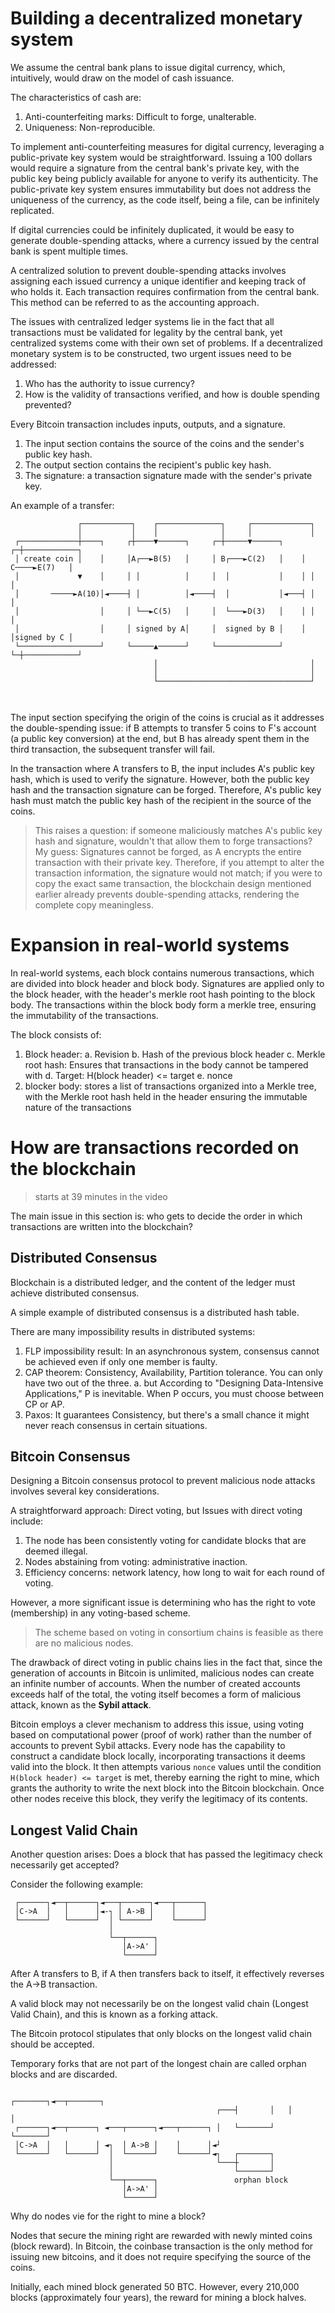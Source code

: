 # Building a decentralized monetary system

We assume the central bank plans to issue digital currency, which, intuitively, would draw on the model of cash issuance.

The characteristics of cash are:

1. Anti-counterfeiting marks: Difficult to forge, unalterable.
2. Uniqueness: Non-reproducible.



To implement anti-counterfeiting measures for digital currency, leveraging a public-private key system would be straightforward. Issuing a 100 dollars would require a signature from the central bank's private key, with the public key being publicly available for anyone to verify its authenticity. The public-private key system ensures immutability but does not address the uniqueness of the currency, as the code itself, being a file, can be infinitely replicated.



If digital currencies could be infinitely duplicated, it would be easy to generate double-spending attacks, where a currency issued by the central bank is spent multiple times.



A centralized solution to prevent double-spending attacks involves assigning each issued currency a unique identifier and keeping track of who holds it. Each transaction requires confirmation from the central bank. This method can be referred to as the accounting approach.



The issues with centralized ledger systems lie in the fact that all transactions must be validated for legality by the central bank, yet centralized systems come with their own set of problems. If a decentralized monetary system is to be constructed, two urgent issues need to be addressed:
1. Who has the authority to issue currency?
2. How is the validity of transactions verified, and how is double spending prevented?



Every Bitcoin transaction includes inputs, outputs, and a signature.

1. The input section contains the source of the coins and the sender's public key hash.
2. The output section contains the recipient's public key hash.
3. The signature: a transaction signature made with the sender's private key.


An example of a transfer:

```
               ┌───────────┐    ┌──────────────┐     ┌─────────────┐              
               │           │    │              │     │             │              
 ┌─────────────┼────┐     ┌┼────▼──────┐     ┌─┼─────▼──────┐    ┌─┼────────────┐ 
 │ create coin │    │     │A┌──►B(5)   │     │ B┌───►C(2)   │    │ C────►E(7)   │ 
 │             ▼    │     │ │          │     │  │           │    │ │            │ 
 │       ─────►A(10)│◄────┤ │          │◄────┤  │           │◄───┤ │            │ 
 │                  │     │ └──►C(5)   │     │  └───►D(3)   │    │ │            │ 
 │                  │     │ signed by A│     │  signed by B │    │ │signed by C │ 
 └──────────────────┘     └─────▲──────┘     └──────────────┘    └─┼────────────┘ 
                                │                                  │              
                                │                                  │              
                                └──────────────────────────────────┘              
                                                                                            
                                                                                  
```

The input section specifying the origin of the coins is crucial as it addresses the double-spending issue: 
if B attempts to transfer 5 coins to F's account (a public key conversion) at the end, but B has already spent them in the third transaction, the subsequent transfer will fail.

In the transaction where A transfers to B, the input includes A's public key hash, which is used to verify the signature. 
However, both the public key hash and the transaction signature can be forged. Therefore, A's public key hash must match the public key hash of the recipient in the source of the coins.


> This raises a question: if someone maliciously matches A's public key hash and signature, wouldn't that allow them to forge transactions?
> My guess: Signatures cannot be forged, as A encrypts the entire transaction with their private key. Therefore, if you attempt to alter the transaction information, the signature would not match; if you were to copy the exact same transaction, the blockchain design mentioned earlier already prevents double-spending attacks, rendering the complete copy meaningless.



# Expansion in real-world systems

In real-world systems, each block contains numerous transactions, which are divided into block header and block body. Signatures are applied only to the block header, with the header's merkle root hash pointing to the block body. The transactions within the block body form a merkle tree, ensuring the immutability of the transactions.

The block consists of:
1. Block header:
   a. Revision
   b. Hash of the previous block header
   c. Merkle root hash: Ensures that transactions in the body cannot be tampered with
   d. Target: H(block header) <= target
   e. nonce
2. blocker body: stores a list of transactions organized into a Merkle tree, with the Merkle root hash held in the header ensuring the immutable nature of the transactions


# How are transactions recorded on the blockchain

> starts at 39 minutes in the video

The main issue in this section is: who gets to decide the order in which transactions are written into the blockchain?



##  Distributed Consensus

Blockchain is a distributed ledger, and the content of the ledger must achieve distributed consensus.

A simple example of distributed consensus is a distributed hash table.



There are many impossibility results in distributed systems:
1. FLP impossibility result: In an asynchronous system, consensus cannot be achieved even if only one member is faulty.
2. CAP theorem: Consistency, Availability, Partition tolerance. You can only have two out of the three. 
   a. but According to "Designing Data-Intensive Applications," P is inevitable. When P occurs, you must choose between CP or AP.
3. Paxos: It guarantees Consistency, but there's a small chance it might never reach consensus in certain situations.


## Bitcoin Consensus

Designing a Bitcoin consensus protocol to prevent malicious node attacks involves several key considerations.

A straightforward approach: Direct voting, but Issues with direct voting include:

1. The node has been consistently voting for candidate blocks that are deemed illegal.
2. Nodes abstaining from voting: administrative inaction.
3. Efficiency concerns: network latency, how long to wait for each round of voting.

However, a more significant issue is determining who has the right to vote (membership) in any voting-based scheme.

> The scheme based on voting in consortium chains is feasible as there are no malicious nodes.

The drawback of direct voting in public chains lies in the fact that, since the generation of accounts in Bitcoin is unlimited, malicious nodes can create an infinite number of accounts. When the number of created accounts exceeds half of the total, the voting itself becomes a form of malicious attack, known as the **Sybil attack**.

Bitcoin employs a clever mechanism to address this issue, using voting based on computational power (proof of work) rather than the number of accounts to prevent Sybil attacks. Every node has the capability to construct a candidate block locally, incorporating transactions it deems valid into the block. It then attempts various `nonce` values until the condition `H(block header) <= target` is met, thereby earning the right to mine, which grants the authority to write the next block into the Bitcoin blockchain. Once other nodes receive this block, they verify the legitimacy of its contents.



## Longest Valid Chain

Another question arises: Does a block that has passed the legitimacy check necessarily get accepted?

Consider the following example:

```plain
 ┌──────┐◄──┬──────┐◄───┬──────┐◄───┬──────┐ 
 │C->A  │   │      │◄-┐ │ A->B │    │      │ 
 └──────┘   └──────┘  │ └──────┘    └──────┘ 
                      │                       
                      └──┬──────┐             
                         │A->A' │             
                         └──────┘             
```



After A transfers to B, if A then transfers back to itself, it effectively reverses the A->B transaction.



A valid block may not necessarily be on the longest valid chain (Longest Valid Chain), and this is known as a forking attack.



The Bitcoin protocol stipulates that only blocks on the longest valid chain should be accepted.



Temporary forks that are not part of the longest chain are called orphan blocks and are discarded.

```plain
                                                  ┌───────┐◄──┬───────┐ 
                                              ┌───┤       │   │       │ 
 ┌──────┐◄──┬──────┐ ◄───┬──────┐◄───┬──────┐ │   └───────┘   └───────┘ 
 │C->A  │   │      │ ◄┐  │ A->B │    │      │◄┘                         
 └──────┘   └──────┘  │  └──────┘    └──────┘◄┐   ┌───────┐             
                      │                       └───┼       │             
                      │                           └───────┘             
                      └──┬──────┐                 orphan block          
                         │A->A' │                                       
                         └──────┘                                       
```

Why do nodes vie for the right to mine a block?


Nodes that secure the mining right are rewarded with newly minted coins (block reward). In Bitcoin, the coinbase transaction is the only method for issuing new bitcoins, and it does not require specifying the source of the coins.

Initially, each mined block generated 50 BTC. However, every 210,000 blocks (approximately four years), the reward for mining a block halves.
